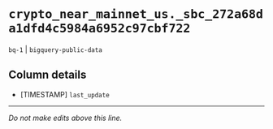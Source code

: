 # `crypto_near_mainnet_us._sbc_272a68da1dfd4c5984a6952c97cbf722`
`bq-1` | `bigquery-public-data`

## Column details
* [TIMESTAMP] `last_update`

-------------------------------------------------------------------------------
*Do not make edits above this line.*
